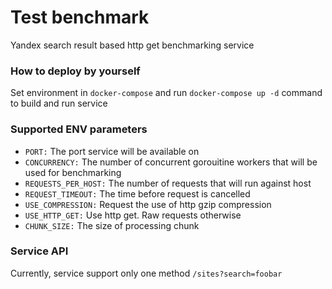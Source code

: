 Test benchmark
=======

Yandex search result based http get benchmarking service

### How to deploy by yourself

Set environment in `docker-compose` and run `docker-compose up -d` command to build and run service

### Supported ENV parameters

- `PORT:` The port service will be available on
- `CONCURRENCY:` The number of concurrent gorouitine workers that will be used for benchmarking
- `REQUESTS_PER_HOST:` The number of requests that will run against host
- `REQUEST_TIMEOUT:` The time before request is cancelled
- `USE_COMPRESSION:` Request the use of http gzip compression
- `USE_HTTP_GET:` Use http get. Raw requests otherwise
- `CHUNK_SIZE:` The size of processing chunk

### Service API

Currently, service support only one method `/sites?search=foobar`
